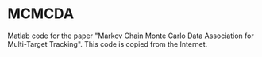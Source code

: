 # MCMCDA
Matlab code for the paper "Markov Chain Monte Carlo Data Association for Multi-Target Tracking". This code is copied from the Internet.
